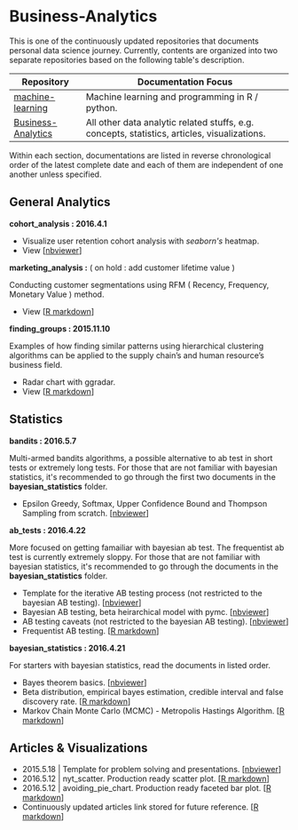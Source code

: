# Business-Analytics

This is one of the continuously updated repositories that documents personal data science journey. Currently, contents are organized into two separate repositories based on the following table's description.

| Repository | Documentation Focus |
| ---------- | ----------- |
| [machine-learning](https://github.com/ethen8181/machine-learning) | Machine learning and programming in R / python. |
| [Business-Analytics](https://github.com/ethen8181/Business-Analytics) | All other data analytic related stuffs, e.g. concepts, statistics, articles, visualizations. |

Within each section, documentations are listed in reverse chronological order of the latest complete date and each of them are independent of one another unless specified.


## General Analytics


**cohort_analysis : 2016.4.1**

- Visualize user retention cohort analysis with *seaborn's* heatmap.
- View [[nbviewer](http://nbviewer.jupyter.org/github/ethen8181/Business-Analytics/blob/master/cohort_analysis/cohort_analysis.ipynb)]


**marketing_analysis :**  ( on hold : add customer lifetime value )

Conducting customer segmentations using RFM ( Recency, Frequency, Monetary Value ) method.

- View [[R markdown](http://ethen8181.github.io/Business-Analytics/marketing_analysis/marketing_analysis.html)]


**finding_groups : 2015.11.10** 

Examples of how finding similar patterns using hierarchical clustering algorithms can be applied to the supply chain’s and human resource’s business field.

- Radar chart with ggradar.
- View [[R markdown](http://ethen8181.github.io/Business-Analytics/finding_groups/finding_groups.html)]


## Statistics

**bandits : 2016.5.7**

Multi-armed bandits algorithms, a possible alternative to ab test in short tests or extremely long tests. For those that are not familiar with bayesian statistics, it's recommended to go through the first two documents in the **bayesian_statistics** folder.

- Epsilon Greedy, Softmax, Upper Confidence Bound and Thompson Sampling from scratch. [[nbviewer](http://nbviewer.jupyter.org/github/ethen8181/Business-Analytics/blob/master/bandits/bandits.ipynb)]


**ab_tests : 2016.4.22**

More focused on getting famailiar with bayesian ab test. The frequentist ab test is currently extremely sloppy. For those that are not familiar with bayesian statistics, it's recommended to go through the documents in the **bayesian_statistics** folder.

- Template for the iterative AB testing process (not restricted to the bayesian AB testing). [[nbviewer](http://nbviewer.jupyter.org/github/ethen8181/Business-Analytics/blob/master/ab_tests/ab_test_template.ipynb)]
- Bayesian AB testing, beta heirarchical model with pymc. [[nbviewer](http://nbviewer.jupyter.org/github/ethen8181/Business-Analytics/blob/master/ab_tests/bayesian_ab_test.ipynb)]
- AB testing caveats (not restricted to the bayesian AB testing). [[nbviewer](http://nbviewer.jupyter.org/github/ethen8181/Business-Analytics/blob/master/ab_tests/ab_test_caveats.ipynb)]
- Frequentist AB testing. [[R markdown](http://ethen8181.github.io/Business-Analytics/ab_tests/frequentist_ab_test.html)]


**bayesian_statistics : 2016.4.21**

For starters with bayesian statistics, read the documents in listed order.

- Bayes theorem basics. [[nbviewer](http://nbviewer.jupyter.org/github/ethen8181/Business-Analytics/blob/master/bayesian_statistics/bayes_basics.ipynb)]
- Beta distribution, empirical bayes estimation, credible interval and false discovery rate. [[R markdown](http://ethen8181.github.io/Business-Analytics/bayesian_statistics/bayes/bayes.html)]
- Markov Chain Monte Carlo (MCMC) - Metropolis Hastings Algorithm. [[R markdown](http://ethen8181.github.io/Business-Analytics/bayesian_statistics/MCMC/MCMC.html)]


## Articles & Visualizations

- 2015.5.18 | Template for problem solving and presentations. [[nbviewer](http://nbviewer.jupyter.org/github/ethen8181/Business-Analytics/blob/master/articles/logic_workflow.ipynb)]
- 2016.5.12 | nyt_scatter. Production ready scatter plot. [[R markdown](http://ethen8181.github.io/Business-Analytics/articles/nyt_scatter/nyt_scatter.html)]
- 2016.5.12 | avoiding_pie_chart. Production ready faceted bar plot. [[R markdown](http://ethen8181.github.io/Business-Analytics/articles/avoid_pie_charts/avoid_pie_charts.html)]
- Continuously updated articles link stored for future reference. [[R markdown](http://ethen8181.github.io/Business-Analytics/articles/articles.html)]

